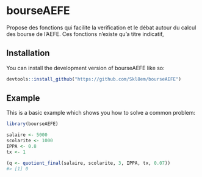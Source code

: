 
<!-- README.md is generated from README.Rmd. Please edit that file -->

# bourseAEFE

<!-- badges: start -->
<!-- badges: end -->

Propose des fonctions qui facilite la verification et le débat autour du
calcul des bourse de l’AEFE. Ces fonctions n’existe qu’a titre
indicatif,

## Installation

You can install the development version of bourseAEFE like so:

``` r
devtools::install_github("https://github.com/Skl8em/bourseAEFE")
```

## Example

This is a basic example which shows you how to solve a common problem:

``` r
library(bourseAEFE)

salaire <- 5000
scolarite <- 1000
IPPA <- 0.8
tx <- 1

(q <- quotient_final(salaire, scolarite, 3, IPPA, tx, 0.07))
#> [1] 0
```
